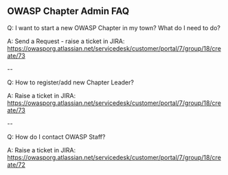 ## OWASP Chapter Admin FAQ

Q: I want to start a new OWASP Chapter in my town? What do I need to do?

A: Send a Request - raise a ticket in JIRA: https://owasporg.atlassian.net/servicedesk/customer/portal/7/group/18/create/73

--

Q: How to register/add new Chapter Leader?

A: Raise a ticket in JIRA: https://owasporg.atlassian.net/servicedesk/customer/portal/7/group/18/create/73

--

Q: How do I contact OWASP Staff?

A: Raise a ticket in JIRA: https://owasporg.atlassian.net/servicedesk/customer/portal/7/group/18/create/72
